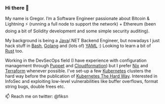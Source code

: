 ### Hi there 👋

My name is Gregor. I’m a Software Engineer passionate about Bitcoin & Lightning ⚡ (running a full node to support the network) + Ethereum (been doing a bit of Solidity development and some simple security auditing).

My background is being a [Java](https://www.java.com/en/)/.NET Backend Engineer, but nowadays I just hack stuff in [Bash](https://www.gnu.org/software/bash/), [Golang](https://golang.org) and (lots of) [YAML](https://noyaml.com) :) Looking to learn a bit of [Rust](https://www.rust-lang.org) too.

Working in the DevSecOps field (I have experience with configuration management through [Puppet](https://puppet.com) and [Cloudformation](https://aws.amazon.com/cloudformation/)) but I prefer [Nix](https://nixos.org/) and [Terraform](https://www.terraform.io) whenever possible. I've set-up a few [Kubernetes](https://kubernetes.io) clusters the hard way before the publication of [Kubernetes The Hard Way](https://github.com/kelseyhightower/kubernetes-the-hard-way). Interested in InfoSec and exploiting low-level vulnerabilities like buffer overflows, format string bugs, double frees etc.

📫 Reach me on twitter: @fiksn
